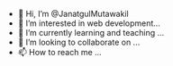 - 👋 Hi, I’m @JanatgulMutawakil
- 👀 I’m interested in web development...
- 🌱 I’m currently learning and teaching ...
- 💞️ I’m looking to collaborate on ...
- 📫 How to reach me ...

<!---
JanatgulMutawakil/JanatgulMutawakil is a ✨ special ✨ repository because its `README.md` (this file) appears on your GitHub profile.
You can click the Preview link to take a look at your changes.
--->
